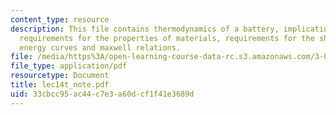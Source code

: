 ```yaml
---
content_type: resource
description: This file contains thermodynamics of a battery, implications of stability
  requirements for the properties of materials, requirements for the shape of free
  energy curves and maxwell relations.
file: /media/https%3A/open-learning-course-data-rc.s3.amazonaws.com/3-012-fundamentals-of-materials-science-fall-2005/33cbcc95ac44c7e3a60dcf1f41e3689d_lec14t_note.pdf
file_type: application/pdf
resourcetype: Document
title: lec14t_note.pdf
uid: 33cbcc95-ac44-c7e3-a60d-cf1f41e3689d
---
```

